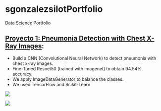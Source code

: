 # sgonzalezsilotPortfolio
Data Science Portfolio

## [Proyecto 1: Pneumonia Detection with Chest X-Ray Images](https://github.com/sgonzalezsilot/FinalProjectComputerVision): 
* Build a CNN (Convolutional Neural Network) to detect pneumonia with chest x-ray images.
* Fine-Tuned Resnet50 (trained with Imagenet) to obtain 94.54% accuracy.
* We apply ImageDataGenerator to balance the classes.
* We used TensorFlow and Scikit-Learn.

![](https://github.com/sgonzalezsilot/sgonzalezsilotPortfolio/blob/main/images/ROC.png)

![](https://github.com/sgonzalezsilot/sgonzalezsilotPortfolio/blob/main/images/matriz.png)
